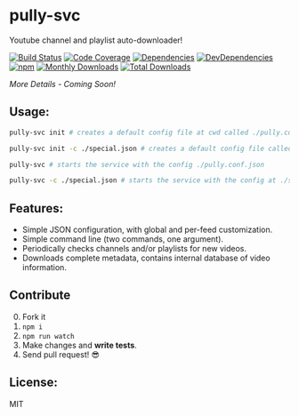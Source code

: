 # pully-svc

Youtube channel and playlist auto-downloader!

[![Build Status](https://img.shields.io/travis/JimmyBoh/pully-server/master.svg?style=flat-square)](https://travis-ci.org/JimmyBoh/pully-server)
[![Code Coverage](https://img.shields.io/coveralls/JimmyBoh/pully-server/master.svg?style=flat-square)](https://coveralls.io/github/JimmyBoh/pully-server?branch=master)
[![Dependencies](https://img.shields.io/david/JimmyBoh/pully-server.svg?style=flat-square)](https://david-dm.org/JimmyBoh/pully-server)
[![DevDependencies](https://img.shields.io/david/dev/JimmyBoh/pully-server.svg?style=flat-square)](https://david-dm.org/JimmyBoh/pully-server?type=dev)
[![npm](https://img.shields.io/npm/v/pully-server.svg?style=flat-square)](https://www.npmjs.com/package/pully-server)
[![Monthly Downloads](https://img.shields.io/npm/dm/pully-server.svg?style=flat-square)](https://www.npmjs.com/package/pully-server)
[![Total Downloads](https://img.shields.io/npm/dt/pully-server.svg?style=flat-square)](https://www.npmjs.com/package/pully-server)


*More Details - Coming Soon!*


## Usage:

```bash
pully-svc init # creates a default config file at cwd called ./pully.conf.json

pully-svc init -c ./special.json # creates a default config file called ./special.json

pully-svc # starts the service with the config ./pully.conf.json

pully-svc -c ./special.json # starts the service with the config at ./special.json

```


## Features:
 - Simple JSON configuration, with global and per-feed customization.
 - Simple command line (two commands, one argument).
 - Periodically checks channels and/or playlists for new videos.
 - Downloads complete metadata, contains internal database of video information.
 
## Contribute
 
 0. Fork it
 1. `npm i`
 2. `npm run watch`
 3. Make changes and **write tests**.
 4. Send pull request! :sunglasses:
 
## License:
 
MIT